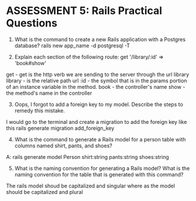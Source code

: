 # ASSESSMENT 5: Rails Practical Questions

1. What is the command to create a new Rails application with a Postgres database?
rails new app_name -d postgresql -T


2. Explain each section of the following route:  get '/library/:id' => 'book#show'

get - get is the http verb we are sending to the server through the url library
library - is the relative path url
:id - the symbol that is in the params portion of an instance variable in the method. 
book - the controller's name
show - the method's name in the controller


3. Oops, I forgot to add a foreign key to my model. Describe the steps to remedy this mistake.

I would go to the terminal and create a migration to add the foreign key like this rails generate migration add_foreign_key



4. What is the command to generate a Rails model for a person table with columns named shirt, pants, and shoes?

A:  rails generate model Person shirt:string pants:string shoes:string



5. What is the naming convention for generating a Rails model? What is the naming convention for the table that is generated with this command?

The rails model shoud be capitalized and singular where as the model should be capitalized and plural